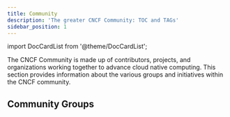 ```yaml
---
title: Community
description: 'The greater CNCF Community: TOC and TAGs'
sidebar_position: 1
---
```


import DocCardList from '@theme/DocCardList';

The CNCF Community is made up of contributors, projects, and organizations
working together to advance cloud native computing. This section provides
information about the various groups and initiatives within the CNCF community.

## Community Groups

<DocCardList />
